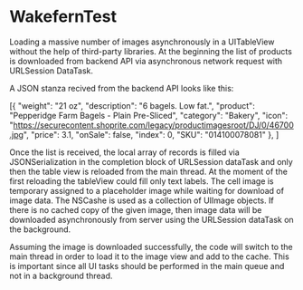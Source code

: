 # WakefernTest
Loading a massive number of images asynchronously in a UITableView
without the help of third-party libraries.
At the beginning the list of products is downloaded from backend API via 
asynchronous network request with URLSession DataTask.

A JSON stanza recived from the backend API looks like this:

[{
  "weight": "21 oz",
  "description": "6 bagels. Low fat.",
  "product": "Pepperidge Farm Bagels - Plain Pre-Sliced",
  "category": "Bakery",
  "icon": "https://securecontent.shoprite.com/legacy/productimagesroot/DJ/0/46700.jpg",
  "price": 3.1,
  "onSale": false,
  "index": 0,
  "SKU": "014100078081"
  }, ]

Once the list is received, the local array of records is filled via 
JSONSerialization in the completion block of URLSession dataTask and 
only then the table view is reloaded from the main thread.
At the moment of the first reloading the tableView could fill only text labels.
The cell image is temporary assigned to a placeholder image
while waiting for download of image data. 
The NSCashe is used as a collection of UIImage objects.
If there is no cached copy of the given image, then image data will be downloaded 
asynchronously from server using the URLSession dataTask on the background.

Assuming the image is downloaded successfully,
the code will switch to the main thread in order to load it to the image view and add to the cache. 
This is important since all UI tasks should be performed in the main queue and not in a background thread.
